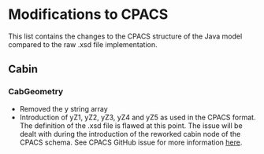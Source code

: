 # Modifications to CPACS

This list contains the changes to the CPACS structure of the Java model compared to the raw .xsd file implementation. 

## Cabin

### CabGeometry

* Removed the y string array
* Introduction of yZ1, yZ2, yZ3, yZ4 and yZ5 as used in the CPACS format. The definition of the .xsd file is flawed at this point. The issue will be dealt with during the introduction of the reworked cabin node of the CPACS schema. See CPACS GitHub issue for more information [here](https://github.com/DLR-SL/CPACS/issues/674).



